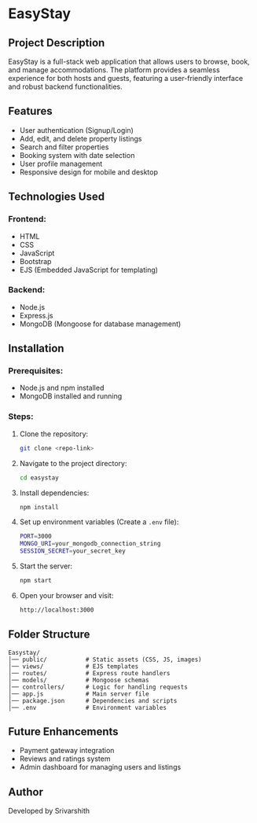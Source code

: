# EasyStay

## Project Description
EasyStay is a full-stack web application that allows users to browse, book, and manage accommodations. The platform provides a seamless experience for both hosts and guests, featuring a user-friendly interface and robust backend functionalities.

## Features
- User authentication (Signup/Login)
- Add, edit, and delete property listings
- Search and filter properties
- Booking system with date selection
- User profile management
- Responsive design for mobile and desktop

## Technologies Used
### Frontend:
- HTML
- CSS
- JavaScript
- Bootstrap
- EJS (Embedded JavaScript for templating)

### Backend:
- Node.js
- Express.js
- MongoDB (Mongoose for database management)

## Installation
### Prerequisites:
- Node.js and npm installed
- MongoDB installed and running

### Steps:
1. Clone the repository:
   ```sh
   git clone <repo-link>
   ```
2. Navigate to the project directory:
   ```sh
   cd easystay
   ```
3. Install dependencies:
   ```sh
   npm install
   ```
4. Set up environment variables (Create a `.env` file):
   ```sh
   PORT=3000
   MONGO_URI=your_mongodb_connection_string
   SESSION_SECRET=your_secret_key
   ```
5. Start the server:
   ```sh
   npm start
   ```
6. Open your browser and visit:
   ```sh
   http://localhost:3000
   ```

## Folder Structure
```
Easystay/
│── public/           # Static assets (CSS, JS, images)
│── views/            # EJS templates
│── routes/           # Express route handlers
│── models/           # Mongoose schemas
│── controllers/      # Logic for handling requests
│── app.js            # Main server file
│── package.json      # Dependencies and scripts
│── .env              # Environment variables
```

## Future Enhancements
- Payment gateway integration
- Reviews and ratings system
- Admin dashboard for managing users and listings

## Author
Developed by Srivarshith


